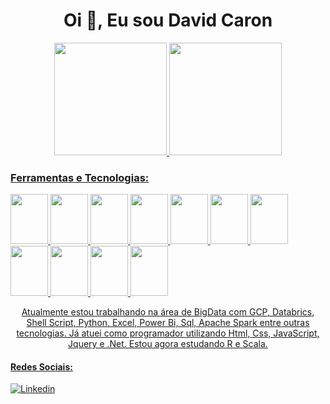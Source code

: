 <h1 align="center">Oi 👋, Eu sou David Caron</h1>
<div align="center">
<a href="https://github.com/seu-usuário-aqui">
<img height="180em" src="https://github-readme-stats.vercel.app/api/top-langs/?username=David729-hub&layout=compact&langs_count=7&theme=dark"/>
<img height="180em" src="https://github-readme-stats.vercel.app/api?username=David729-hub&show_icons=true&theme=dark&include_all_commits=true&count_private=true"/>
</div>
  <h3>Ferramentas e Tecnologias:</h3>
<div>
 <img src="https://cdn.jsdelivr.net/gh/devicons/devicon/icons/git/git-original.svg" width="60" height="80"/>
 <img src="https://cdn.jsdelivr.net/gh/devicons/devicon/icons/python/python-original-wordmark.svg"  width="60" height="80"/>
 <img src="https://cdn.jsdelivr.net/gh/devicons/devicon/icons/microsoftsqlserver/microsoftsqlserver-plain-wordmark.svg"  width="60" height="80"/>
 <img src="https://cdn.jsdelivr.net/gh/devicons/devicon/icons/azure/azure-original-wordmark.svg" width="60" height="80"/>
 <img src="https://cdn.jsdelivr.net/gh/devicons/devicon/icons/googlecloud/googlecloud-plain-wordmark.svg" width="60" height="80"/>
 <img src="https://cdn.jsdelivr.net/gh/devicons/devicon/icons/apachekafka/apachekafka-original-wordmark.svg"  width="60" height="80"/>
 <img src="https://cdn.jsdelivr.net/gh/devicons/devicon/icons/bash/bash-original.svg"  width="60" height="80"/>
 <img src="https://cdn.jsdelivr.net/gh/devicons/devicon/icons/jupyter/jupyter-original-wordmark.svg"  width="60" height="80"/>
 <img src="https://cdn.jsdelivr.net/gh/devicons/devicon/icons/mysql/mysql-original-wordmark.svg" width="60" height="80"/>
 <img src="https://cdn.jsdelivr.net/gh/devicons/devicon/icons/dotnetcore/dotnetcore-original.svg" width="60" height="80"/>
 <img src="https://cdn.jsdelivr.net/gh/devicons/devicon/icons/java/java-original-wordmark.svg" width="60" height="80"/>
</div>
 <p align="center">Atualmente estou trabalhando na área de BigData com GCP, Databrics, Shell Script, Python, Excel, Power Bi, Sql, Apache Spark entre outras tecnologias. Já atuei como programador utilizando Html, Css, JavaScript, Jquery e .Net. Estou agora estudando R e Scala.</p> 
  <h4>Redes Sociais: </h4> 
  <div>
    <a href="https://www.linkedin.com/in/david-alan-carvalho-caron-588297203" rel="nofollow"> 
     <img alt="Linkedin" src="https://img.shields.io/badge/LinkedIn-0077B5?style=for-the-badge&logo=linkedin&logoColor=white">
    </a>
  </div>
 <!--
**David729-hub/David729-hub** is a ✨ _special_ ✨ repository because its `README.md` (this file) appears on your GitHub profile.

Here are some ideas to get you started:


- 🌱 I’m currently learning ...
- 👯 I’m looking to collaborate on ...
- 🤔 I’m looking for help with ...
- 💬 Ask me about ...
- 📫 How to reach me: ...
- 😄 Pronouns: ...
- ⚡ Fun fact: ...
-->
